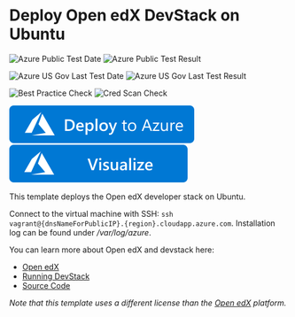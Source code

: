 # Deploy Open edX DevStack on Ubuntu

![Azure Public Test Date](https://azurequickstartsservice.blob.core.windows.net/badges/application-workloads/opendx/openedx-devstack-ubuntu/PublicLastTestDate.svg)
![Azure Public Test Result](https://azurequickstartsservice.blob.core.windows.net/badges/application-workloads/opendx/openedx-devstack-ubuntu/PublicDeployment.svg)

![Azure US Gov Last Test Date](https://azurequickstartsservice.blob.core.windows.net/badges/application-workloads/opendx/openedx-devstack-ubuntu/FairfaxLastTestDate.svg)
![Azure US Gov Last Test Result](https://azurequickstartsservice.blob.core.windows.net/badges/application-workloads/opendx/openedx-devstack-ubuntu/FairfaxDeployment.svg)

![Best Practice Check](https://azurequickstartsservice.blob.core.windows.net/badges/application-workloads/opendx/openedx-devstack-ubuntu/BestPracticeResult.svg)
![Cred Scan Check](https://azurequickstartsservice.blob.core.windows.net/badges/application-workloads/opendx/openedx-devstack-ubuntu/CredScanResult.svg)

[![Deploy To Azure](https://raw.githubusercontent.com/Azure/azure-quickstart-templates/master/1-CONTRIBUTION-GUIDE/images/deploytoazure.svg?sanitize=true)](https://portal.azure.com/#create/Microsoft.Template/uri/https%3A%2F%2Fraw.githubusercontent.com%2FAzure%2Fazure-quickstart-templates%2Fmaster%2Fapplication-workloads%2Fopendx%2Fopenedx-devstack-ubuntu%2Fazuredeploy.json)  [![Visualize](https://raw.githubusercontent.com/Azure/azure-quickstart-templates/master/1-CONTRIBUTION-GUIDE/images/visualizebutton.svg?sanitize=true)](http://armviz.io/#/?load=https%3A%2F%2Fraw.githubusercontent.com%2FAzure%2Fazure-quickstart-templates%2Fmaster%2Fapplication-workloads%2Fopendx%2Fopenedx-devstack-ubuntu%2Fazuredeploy.json)

This template deploys the Open edX developer stack on Ubuntu.

Connect to the virtual machine with SSH: `ssh vagrant@{dnsNameForPublicIP}.{region}.cloudapp.azure.com`. Installation log can be found under */var/log/azure*.

You can learn more about Open edX and devstack here:
- [Open edX](https://open.edx.org)
- [Running DevStack](https://openedx.atlassian.net/wiki/display/OpenOPS/Running+Devstack)
- [Source Code](https://github.com/edx/edx-platform)

*Note that this template uses a different license than the [Open edX](https://github.com/edx/edx-platform/blob/master/LICENSE) platform.*


